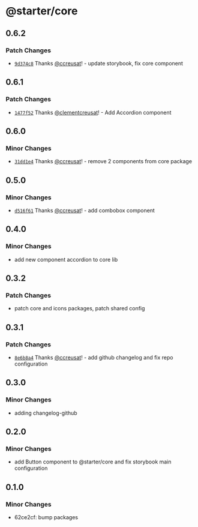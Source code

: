# @starter/core

## 0.6.2

### Patch Changes

- [`9d374c8`](https://github.com/ccreusat/starter-monorepo-turborepo-vite/commit/9d374c84a2680ec3a7dff2a8e87a403ffa6d7626) Thanks [@ccreusat](https://github.com/ccreusat)! - update storybook, fix core component

## 0.6.1

### Patch Changes

- [`1477f52`](https://github.com/ccreusat/starter-monorepo-turborepo-vite/commit/1477f522fb0bf3d9a5966d8ea8fe7dd476567486) Thanks [@clementcreusat](https://github.com/clementcreusat)! - Add Accordion component

## 0.6.0

### Minor Changes

- [`31dd1e4`](https://github.com/ccreusat/starter-monorepo-turborepo-vite/commit/31dd1e4011eec75e9bfcbc4e9fa41c3cde9b1090) Thanks [@ccreusat](https://github.com/ccreusat)! - remove 2 components from core package

## 0.5.0

### Minor Changes

- [`d516f61`](https://github.com/ccreusat/starter-monorepo-turborepo-vite/commit/d516f61f69baf6d271b527728d39b7cc348939a1) Thanks [@ccreusat](https://github.com/ccreusat)! - add combobox component

## 0.4.0

### Minor Changes

- add new component accordion to core lib

## 0.3.2

### Patch Changes

- patch core and icons packages, patch shared config

## 0.3.1

### Patch Changes

- [`8e6b8a4`](https://github.com/ccreusat/starter-monorepo-turborepo-vite/commit/8e6b8a453a3fcab269c52464a321d949d177bf4d) Thanks [@ccreusat](https://github.com/ccreusat)! - add github changelog and fix repo configuration

## 0.3.0

### Minor Changes

- adding changelog-github

## 0.2.0

### Minor Changes

- add Button component to @starter/core and fix storybook main configuration

## 0.1.0

### Minor Changes

- 62ce2cf: bump packages
